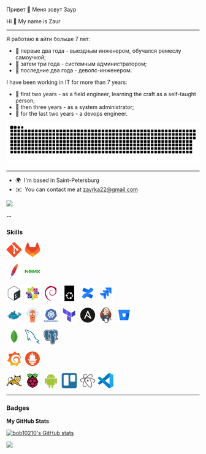 Привет 👋 Меня зовут Заур

Hi 👋 My name is Zaur

---
Я работаю в айти больше 7 лет:
- :telescope: первые два года - выездным инженером, обучался ремеслу самоучкой;
- :seedling: затем три года - системным администратором;
- 🚀 последние два года - девопс-инженером.
 
I have been working in IT for more than 7 years:
- :telescope: first two years - as a field engineer, learning the craft as a self-taught person;
- :seedling: then three years - as a system administrator;
- 🚀 for the last two years - a devops engineer.

<p align="center">
 <img width="600" src="/github-snake.svg" alt="snake"/>
</p>

---

* 🌍  I'm based in Saint-Petersburg
* ✉️  You can contact me at [zayrka22@gmail.com](mailto:test)

<a href="https://www.github.com/bob10210" target="_blank" rel="noreferrer"><img
src="https://img.shields.io/github/followers/bob10210?logo=github&style=for-the-badge&color=0891b2&labelColor=1c1917" /></a>

--

### Skills

<div>
 <img src="https://github.com/devicons/devicon/blob/master/icons/git/git-original.svg" title="git" alt="git" width="40" height="40"/>&nbsp 
 <img src="https://github.com/devicons/devicon/blob/master/icons/gitlab/gitlab-original.svg" title="gitlab" alt="gitlab" width="40" height="40"/>&nbsp;
 
 <img src="https://github.com/devicons/devicon/blob/master/icons/apache/apache-original.svg" title="apache" alt="apache" width="40" height="40"/>&nbsp;
 <img src="https://github.com/devicons/devicon/blob/master/icons/nginx/nginx-original.svg" title="nginx" alt="nginx" width="40" height="40"/>&nbsp;

 <img src="https://github.com/devicons/devicon/blob/master/icons/bash/bash-original.svg" title="bash" alt="bash" width="40" height="40"/>&nbsp;
 <img src="https://github.com/devicons/devicon/blob/master/icons/centos/centos-original.svg" title="centos" alt="centos" width="40" height="40"/>&nbsp;
 <img src="https://github.com/devicons/devicon/blob/master/icons/debian/debian-original.svg" title="debian" alt="debian" width="40" height="40"/>&nbsp;
 <img src="https://github.com/devicons/devicon/blob/master/icons/ubuntu/ubuntu-plain.svg" title="ubuntu" alt="ubuntu" width="40" height="40"/>&nbsp;
 <img src="https://github.com/devicons/devicon/blob/master/icons/confluence/confluence-original.svg" title="confluence" alt="confluence" width="40" height="40"/>&nbsp;
 <img src="https://github.com/devicons/devicon/blob/master/icons/jira/jira-original.svg" title="jira" alt="jira" width="40" height="40"/>&nbsp;

 <img src="https://github.com/devicons/devicon/blob/master/icons/docker/docker-original.svg" title="docker" alt="docker" width="40" height="40"/>&nbsp;
 <img src="https://github.com/devicons/devicon/blob/master/icons/argocd/argocd-original.svg" title="argocd" alt="argocd" width="40" height="40"/>&nbsp;
 <img src="https://github.com/devicons/devicon/blob/master/icons/kubernetes/kubernetes-plain-wordmark.svg" title="kubernetes" alt="kubernetes" width="40" height="40"/>&nbsp;
 <img src="https://github.com/devicons/devicon/blob/master/icons/terraform/terraform-original.svg" title="terraform" alt="terraform" width="40" height="40"/>&nbsp;
 <img src="https://github.com/devicons/devicon/blob/master/icons/ansible/ansible-original.svg" title="ansible" alt="ansible" width="40" height="40"/>&nbsp;
 <img src="https://github.com/devicons/devicon/blob/master/icons/jenkins/jenkins-original.svg" title="jenkins" alt="jenkins" width="40" height="40"/>&nbsp;
 <img src="https://github.com/devicons/devicon/blob/master/icons/bitbucket/bitbucket-original.svg" title="bitbucket" alt="bitbucket" width="40" height="40"/>&nbsp;
 
 <img src="https://github.com/devicons/devicon/blob/master/icons/mongodb/mongodb-original.svg" title="mongodb" alt="mongodb" width="40" height="40"/>&nbsp;
 <img src="https://github.com/devicons/devicon/blob/master/icons/mysql/mysql-original.svg" title="mysql" alt="mysql" width="40" height="40"/>&nbsp;
 <img src="https://github.com/devicons/devicon/blob/master/icons/postgresql/postgresql-original.svg" title="postgresql" alt="postgresql" width="40" height="40"/>&nbsp;

 <img src="https://github.com/devicons/devicon/blob/master/icons/grafana/grafana-original.svg" title="grafana" alt="grafana" width="40" height="40"/>&nbsp;
 <img src="https://github.com/devicons/devicon/blob/master/icons/prometheus/prometheus-original.svg" title="prometheus" alt="prometheus" width="40" height="40"/>&nbsp;
  
 <img src="https://github.com/devicons/devicon/blob/master/icons/tomcat/tomcat-original.svg" title="tomcat" alt="tomcat" width="40" height="40"/>&nbsp;
 <img src="https://github.com/devicons/devicon/blob/master/icons/raspberrypi/raspberrypi-original.svg" title="raspberrypi" alt="raspberrypi" width="40" height="40"/>&nbsp;
 <img src="https://github.com/devicons/devicon/blob/master/icons/android/android-original.svg" title="Android" alt="Android" width="40" height="40"/>&nbsp; 
 <img src="https://github.com/devicons/devicon/blob/master/icons/trello/trello-plain.svg" title="trello" alt="trello" width="40" height="40"/>&nbsp;
 <img src="https://github.com/devicons/devicon/blob/master/icons/atom/atom-original.svg" title="atom" alt="atom" width="40" height="40"/>&nbsp;
 <img src="https://github.com/devicons/devicon/blob/master/icons/vscode/vscode-original.svg" title="vscode" alt="vscode" width="40" height="40"/>&nbsp;

</div>

---

### Badges

<b>My GitHub Stats</b>

<a href="http://www.github.com/bob10210"><img src="https://github-readme-stats.vercel.app/api?username=bob10210&show_icons=true&hide=&count_private=true&title_color=0891b2&text_color=ffffff&icon_color=0891b2&bg_color=1c1917&hide_border=true&show_icons=true" alt="bob10210's GitHub stats" /></a>

<a href="http://www.github.com/bob10210"><img src="https://github-readme-streak-stats.herokuapp.com/?user=bob10210&stroke=ffffff&background=1c1917&ring=0891b2&fire=0891b2&currStreakNum=ffffff&currStreakLabel=0891b2&sideNums=ffffff&sideLabels=ffffff&dates=ffffff&hide_border=true" /></a>
